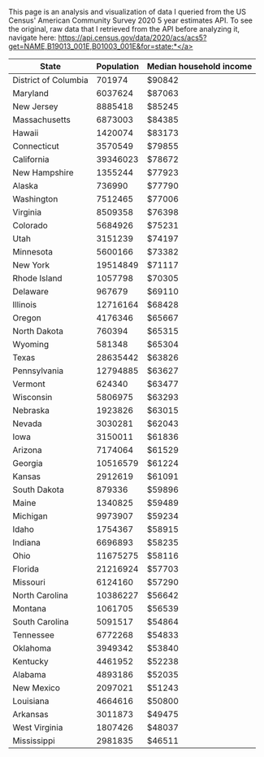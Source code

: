 This page is an analysis and visualization of data I queried from the US Census' American Community Survey 2020 5 year estimates API. To see the original, raw data that I retrieved from the API before analyzing it, navigate here: <a href="https://api.census.gov/data/2020/acs/acs5?get=NAME,B19013_001E,B01003_001E&for=state:*">https://api.census.gov/data/2020/acs/acs5?get=NAME,B19013_001E,B01003_001E&for=state:*</a>

|State|Population|Median household income|
|---|---|---|
|District of Columbia|701974|$90842|
|Maryland|6037624|$87063|
|New Jersey|8885418|$85245|
|Massachusetts|6873003|$84385|
|Hawaii|1420074|$83173|
|Connecticut|3570549|$79855|
|California|39346023|$78672|
|New Hampshire|1355244|$77923|
|Alaska|736990|$77790|
|Washington|7512465|$77006|
|Virginia|8509358|$76398|
|Colorado|5684926|$75231|
|Utah|3151239|$74197|
|Minnesota|5600166|$73382|
|New York|19514849|$71117|
|Rhode Island|1057798|$70305|
|Delaware|967679|$69110|
|Illinois|12716164|$68428|
|Oregon|4176346|$65667|
|North Dakota|760394|$65315|
|Wyoming|581348|$65304|
|Texas|28635442|$63826|
|Pennsylvania|12794885|$63627|
|Vermont|624340|$63477|
|Wisconsin|5806975|$63293|
|Nebraska|1923826|$63015|
|Nevada|3030281|$62043|
|Iowa|3150011|$61836|
|Arizona|7174064|$61529|
|Georgia|10516579|$61224|
|Kansas|2912619|$61091|
|South Dakota|879336|$59896|
|Maine|1340825|$59489|
|Michigan|9973907|$59234|
|Idaho|1754367|$58915|
|Indiana|6696893|$58235|
|Ohio|11675275|$58116|
|Florida|21216924|$57703|
|Missouri|6124160|$57290|
|North Carolina|10386227|$56642|
|Montana|1061705|$56539|
|South Carolina|5091517|$54864|
|Tennessee|6772268|$54833|
|Oklahoma|3949342|$53840|
|Kentucky|4461952|$52238|
|Alabama|4893186|$52035|
|New Mexico|2097021|$51243|
|Louisiana|4664616|$50800|
|Arkansas|3011873|$49475|
|West Virginia|1807426|$48037|
|Mississippi|2981835|$46511|
